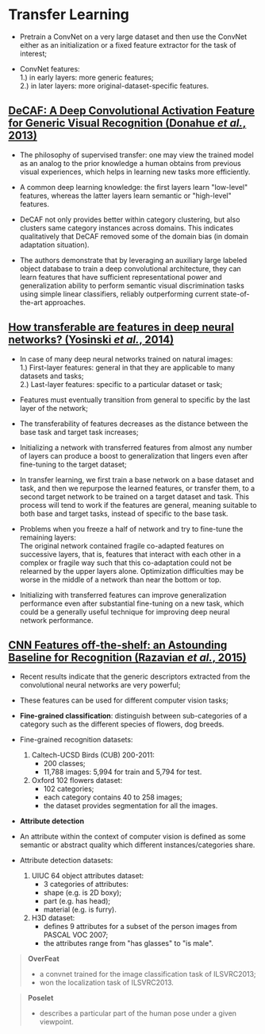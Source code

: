 # Transfer Learning
* Pretrain a ConvNet on a very large dataset and then use the ConvNet either as an initialization or a fixed feature extractor for the task of interest;

* ConvNet features:  
   1.) in early layers: more generic features;  
   2.) in later layers: more original-dataset-specific features.  


## [DeCAF: A Deep Convolutional Activation Feature for Generic Visual Recognition (Donahue _et al._, 2013)](https://arxiv.org/abs/1310.1531) 
* The philosophy of supervised transfer: one may view the trained model as an analog to the prior knowledge a human obtains from previous visual experiences, which helps in learning new tasks more efficiently.  
* A common deep learning knowledge: the first layers learn "low-level" features, whereas the latter layers learn semantic or "high-level" features.  

* DeCAF not only provides better within category clustering, but also clusters same category instances across domains. This indicates qualitatively that DeCAF removed some of the domain bias (in domain adaptation situation).
* The authors demonstrate that by leveraging an auxiliary large labeled object database to train a deep convolutional architecture, they can learn features that have sufficient representational power and generalization ability to perform semantic visual discrimination tasks using simple linear classifiers, reliably outperforming current state-of-the-art approaches.  


## [How transferable are features in deep neural networks? (Yosinski _et al._, 2014)](https://arxiv.org/abs/1411.1792)
* In case of many deep neural networks trained on natural images:  
   1.) First-layer features: general in that they are applicable to many datasets and tasks;  
   2.) Last-layer features: specific to a particular dataset or task;  

* Features must eventually transition from general to specific by the last layer of the network;  

* The transferability of features decreases as the distance between the base task and target task increases;  

* Initializing a network with transferred features from almost any number of layers can produce a boost to generalization that lingers even after fine-tuning to the target dataset;  

* In transfer learning, we first train a base network on a base dataset and task, and then we repurpose the learned features, or transfer them, to a second target network to be trained on a target dataset and task. This process will tend to work if the features are general, meaning suitable to both base and target tasks, instead of specific to the base task.

* Problems when you freeze a half of network and try to fine-tune the remaining layers:  
  The original network contained fragile co-adapted features on successive layers, that is, features that interact with each other in a complex or fragile way such that this co-adaptation could not be relearned by the upper layers alone. Optimization difficulties may be worse in the middle of a network than near the bottom or top.  

* Initializing with transferred features can improve generalization performance even after substantial fine-tuning on a new task, which could be a generally useful technique for improving deep neural network performance.  


## [CNN Features off-the-shelf: an Astounding Baseline for Recognition (Razavian _et al._, 2015)](https://arxiv.org/abs/1403.6382)
* Recent results indicate that the generic descriptors extracted from the convolutional neural networks are very powerful;  
* These features can be used for different computer vision tasks;  

* __Fine-grained classification__: distinguish between sub-categories of a category such as the different species of flowers, dog breeds.  
* Fine-grained recognition datasets:  
   1. Caltech-UCSD Birds (CUB) 200-2011:  
       * 200 classes;  
       * 11,788 images: 5,994 for train and 5,794 for test.  
   2. Oxford 102 flowers dataset:  
       * 102 categories;  
       * each category contains 40 to 258 images;  
       * the dataset provides segmentation for all the images.  

* __Attribute detection__
* An attribute within the context of computer vision is defined as some semantic or abstract quality which different instances/categories share.  
* Attribute detection datasets:   
   1. UIUC 64 object attributes dataset:  
	   * 3 categories of attributes:  
       * shape (e.g. is 2D boxy);   
       * part (e.g. has head);  
       * material (e.g. is furry).  
   2. H3D dataset:  
      * defines 9 attributes for a subset of the person images from PASCAL VOC 2007;  
      * the attributes range from "has glasses" to "is male".  

> __OverFeat__  
> - a convnet trained for the image classification task of ILSVRC2013;  
> - won the localization task of ILSVRC2013.  

> __Poselet__ 
>  - describes a particular part of the human pose under a given viewpoint.  

